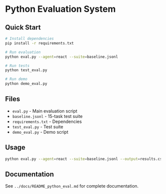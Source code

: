 # Python Evaluation System

## Quick Start

```bash
# Install dependencies
pip install -r requirements.txt

# Run evaluation
python eval.py --agent=react --suite=baseline.jsonl

# Run tests
python test_eval.py

# Run demo
python demo_eval.py
```

## Files

- `eval.py` - Main evaluation script
- `baseline.jsonl` - 15-task test suite
- `requirements.txt` - Dependencies
- `test_eval.py` - Test suite
- `demo_eval.py` - Demo script

## Usage

```bash
python eval.py --agent=react --suite=baseline.jsonl --output=results.csv
```

## Documentation

See `../docs/README_python_eval.md` for complete documentation.

